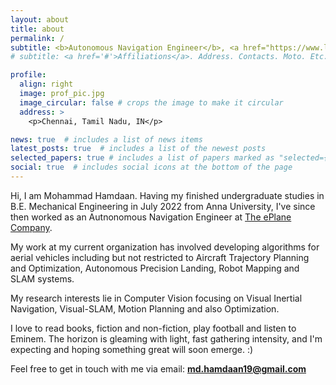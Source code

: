 ```yaml
---
layout: about
title: about
permalink: /
subtitle: <b>Autonomous Navigation Engineer</b>, <a href="https://www.linkedin.com/company/the-eplane-company/mycompany/">The ePlane Company</a>
# subtitle: <a href='#'>Affiliations</a>. Address. Contacts. Moto. Etc.

profile:
  align: right
  image: prof_pic.jpg
  image_circular: false # crops the image to make it circular
  address: >
    <p>Chennai, Tamil Nadu, IN</p>

news: true  # includes a list of news items
latest_posts: true  # includes a list of the newest posts
selected_papers: true # includes a list of papers marked as "selected={true}"
social: true  # includes social icons at the bottom of the page
---
```

Hi, I am Mohammad Hamdaan. Having my finished undergraduate studies in B.E. Mechanical Engineering in July 2022 from Anna University, I've since then worked as an Autnonomous Navigation Engineer at <a href="https://www.linkedin.com/company/the-eplane-company/mycompany/">The ePlane Company</a>. 

My work at my current organization has involved developing algorithms for aerial vehicles including but not restricted to Aircraft Trajectory Planning and Optimization, Autonomous Precision Landing, Robot Mapping and SLAM systems. 

My research interests lie in Computer Vision focusing on Visual Inertial Navigation, Visual-SLAM, Motion Planning and also Optimization. 

I love to read books, fiction and non-fiction, play football and listen to Eminem. The horizon is gleaming with light, fast gathering intensity, and I'm expecting and hoping something great will soon emerge. :)

Feel free to get in touch with me via email: <b>md.hamdaan19@gmail.com</b>


<!-- Write your biography here. Tell the world about yourself. Link to your favorite [subreddit](http://reddit.com). You can put a picture in, too. The code is already in, just name your picture `prof_pic.jpg` and put it in the `img/` folder.

Hey everyone, I am Mohammad Hamdaan. 

Put your address / P.O. box / other info right below your picture. You can also disable any of these elements by editing `profile` property of the YAML header of your `_pages/about.md`. Edit `_bibliography/papers.bib` and Jekyll will render your [publications page](/al-folio/publications/) automatically.

Link to your social media connections, too. This theme is set up to use [Font Awesome icons](http://fortawesome.github.io/Font-Awesome/) and [Academicons](https://jpswalsh.github.io/academicons/), like the ones below. Add your Facebook, Twitter, LinkedIn, Google Scholar, or just disable all of them. -->
